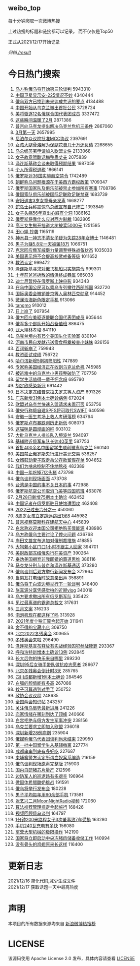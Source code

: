 weibo_top  
---
每十分钟爬取一次微博热搜  

上过热搜的标题和链接都可以记录， 而不仅仅是Top50

正式从2021/12/17开始记录  

*归档[./result](./result/)*

# 今日热门搜索  
1. [乌方称俄乌将开始第三轮谈判](https://s.weibo.com//weibo?q=%23%E4%B9%8C%E6%96%B9%E7%A7%B0%E4%BF%84%E4%B9%8C%E5%B0%86%E5%BC%80%E5%A7%8B%E7%AC%AC%E4%B8%89%E8%BD%AE%E8%B0%88%E5%88%A4%23&Refer=top) 5943310
2. [中国卫星显示安-225情况不妙](https://s.weibo.com//weibo?q=%23%E4%B8%AD%E5%9B%BD%E5%8D%AB%E6%98%9F%E6%98%BE%E7%A4%BA%E5%AE%89-225%E6%83%85%E5%86%B5%E4%B8%8D%E5%A6%99%23&Refer=top) 4340444
3. [俄乌双方已找到未来达成共识的要点](https://s.weibo.com//weibo?q=%23%E4%BF%84%E4%B9%8C%E5%8F%8C%E6%96%B9%E5%B7%B2%E6%89%BE%E5%88%B0%E6%9C%AA%E6%9D%A5%E8%BE%BE%E6%88%90%E5%85%B1%E8%AF%86%E7%9A%84%E8%A6%81%E7%82%B9%23&Refer=top) 4134488
4. [中国开始从乌克兰撤出首批公民](https://s.weibo.com//weibo?q=%23%E4%B8%AD%E5%9B%BD%E5%BC%80%E5%A7%8B%E4%BB%8E%E4%B9%8C%E5%85%8B%E5%85%B0%E6%92%A4%E5%87%BA%E9%A6%96%E6%89%B9%E5%85%AC%E6%B0%91%23&Refer=top) 3728724
5. [美将驱逐12名俄联合国代表团成员](https://s.weibo.com//weibo?q=%23%E7%BE%8E%E5%B0%86%E9%A9%B1%E9%80%9012%E5%90%8D%E4%BF%84%E8%81%94%E5%90%88%E5%9B%BD%E4%BB%A3%E8%A1%A8%E5%9B%A2%E6%88%90%E5%91%98%23&Refer=top) 3337472
6. [这些瞬间温暖了2月](https://s.weibo.com//weibo?q=%23%E8%BF%99%E4%BA%9B%E7%9E%AC%E9%97%B4%E6%B8%A9%E6%9A%96%E4%BA%862%E6%9C%88%23&Refer=top) 2871386
7. [普京向马克龙提出解决乌克兰危机三条件](https://s.weibo.com//weibo?q=%23%E6%99%AE%E4%BA%AC%E5%90%91%E9%A9%AC%E5%85%8B%E9%BE%99%E6%8F%90%E5%87%BA%E8%A7%A3%E5%86%B3%E4%B9%8C%E5%85%8B%E5%85%B0%E5%8D%B1%E6%9C%BA%E4%B8%89%E6%9D%A1%E4%BB%B6%23&Refer=top) 2867060
8. [3月第一天](https://s.weibo.com//weibo?q=%233%E6%9C%88%E7%AC%AC%E4%B8%80%E5%A4%A9%23&Refer=top) 2657995
9. [尼泊尔众议院批准MCC协议](https://s.weibo.com//weibo?q=%23%E5%B0%BC%E6%B3%8A%E5%B0%94%E4%BC%97%E8%AE%AE%E9%99%A2%E6%89%B9%E5%87%86MCC%E5%8D%8F%E8%AE%AE%23&Refer=top) 2397691
10. [女孩大腿骨溶解为保腿花费几十万还负债](https://s.weibo.com//weibo?q=%23%E5%A5%B3%E5%AD%A9%E5%A4%A7%E8%85%BF%E9%AA%A8%E6%BA%B6%E8%A7%A3%E4%B8%BA%E4%BF%9D%E8%85%BF%E8%8A%B1%E8%B4%B9%E5%87%A0%E5%8D%81%E4%B8%87%E8%BF%98%E8%B4%9F%E5%80%BA%23&Refer=top) 2268655
11. [乌总统签署申请加入欧盟文件](https://s.weibo.com//weibo?q=%23%E4%B9%8C%E6%80%BB%E7%BB%9F%E7%AD%BE%E7%BD%B2%E7%94%B3%E8%AF%B7%E5%8A%A0%E5%85%A5%E6%AC%A7%E7%9B%9F%E6%96%87%E4%BB%B6%23&Refer=top) 2133068
12. [女子故意喂酸话梅整蛊丈夫](https://s.weibo.com//weibo?q=%23%E5%A5%B3%E5%AD%90%E6%95%85%E6%84%8F%E5%96%82%E9%85%B8%E8%AF%9D%E6%A2%85%E6%95%B4%E8%9B%8A%E4%B8%88%E5%A4%AB%23&Refer=top) 2075839
13. [泽连斯基称会谈未取得预期结果](https://s.weibo.com//weibo?q=%23%E6%B3%BD%E8%BF%9E%E6%96%AF%E5%9F%BA%E7%A7%B0%E4%BC%9A%E8%B0%88%E6%9C%AA%E5%8F%96%E5%BE%97%E9%A2%84%E6%9C%9F%E7%BB%93%E6%9E%9C%23&Refer=top) 1987059
14. [个人所得税退税](https://s.weibo.com//weibo?q=%23%E4%B8%AA%E4%BA%BA%E6%89%80%E5%BE%97%E7%A8%8E%E9%80%80%E7%A8%8E%23&Refer=top) 1866141
15. [俄罗斯对36国实施航空禁令](https://s.weibo.com//weibo?q=%23%E4%BF%84%E7%BD%97%E6%96%AF%E5%AF%B936%E5%9B%BD%E5%AE%9E%E6%96%BD%E8%88%AA%E7%A9%BA%E7%A6%81%E4%BB%A4%23&Refer=top) 1742489
16. [朝鲜称乌问题根源在于美西方霸权政策](https://s.weibo.com//weibo?q=%23%E6%9C%9D%E9%B2%9C%E7%A7%B0%E4%B9%8C%E9%97%AE%E9%A2%98%E6%A0%B9%E6%BA%90%E5%9C%A8%E4%BA%8E%E7%BE%8E%E8%A5%BF%E6%96%B9%E9%9C%B8%E6%9D%83%E6%94%BF%E7%AD%96%23&Refer=top) 1709347
17. [俄罗斯国家队及俱乐部被禁止参加所有赛事](https://s.weibo.com//weibo?q=%23%E4%BF%84%E7%BD%97%E6%96%AF%E5%9B%BD%E5%AE%B6%E9%98%9F%E5%8F%8A%E4%BF%B1%E4%B9%90%E9%83%A8%E8%A2%AB%E7%A6%81%E6%AD%A2%E5%8F%82%E5%8A%A0%E6%89%80%E6%9C%89%E8%B5%9B%E4%BA%8B%23&Refer=top) 1708786
18. [俄国家队俱乐部被国际足联欧足联禁赛](https://s.weibo.com//weibo?q=%23%E4%BF%84%E5%9B%BD%E5%AE%B6%E9%98%9F%E4%BF%B1%E4%B9%90%E9%83%A8%E8%A2%AB%E5%9B%BD%E9%99%85%E8%B6%B3%E8%81%94%E6%AC%A7%E8%B6%B3%E8%81%94%E7%A6%81%E8%B5%9B%23&Refer=top) 1683739
19. [安阳遇害3岁女童母亲发声](https://s.weibo.com//weibo?q=%23%E5%AE%89%E9%98%B3%E9%81%87%E5%AE%B33%E5%B2%81%E5%A5%B3%E7%AB%A5%E6%AF%8D%E4%BA%B2%E5%8F%91%E5%A3%B0%23&Refer=top) 1668277
20. [蛇岛士兵称震惊乌总统宣布自己阵亡](https://s.weibo.com//weibo?q=%23%E8%9B%87%E5%B2%9B%E5%A3%AB%E5%85%B5%E7%A7%B0%E9%9C%87%E6%83%8A%E4%B9%8C%E6%80%BB%E7%BB%9F%E5%AE%A3%E5%B8%83%E8%87%AA%E5%B7%B1%E9%98%B5%E4%BA%A1%23&Refer=top) 1393849
21. [女子头痛56年查出心脏有个洞](https://s.weibo.com//weibo?q=%23%E5%A5%B3%E5%AD%90%E5%A4%B4%E7%97%9B56%E5%B9%B4%E6%9F%A5%E5%87%BA%E5%BF%83%E8%84%8F%E6%9C%89%E4%B8%AA%E6%B4%9E%23&Refer=top) 1386162
22. [俄罗斯将靠什么应对西方制裁](https://s.weibo.com//weibo?q=%23%E4%BF%84%E7%BD%97%E6%96%AF%E5%B0%86%E9%9D%A0%E4%BB%80%E4%B9%88%E5%BA%94%E5%AF%B9%E8%A5%BF%E6%96%B9%E5%88%B6%E8%A3%81%23&Refer=top) 1382805
23. [高三女生搬开挡道大树被奖5000元](https://s.weibo.com//weibo?q=%23%E9%AB%98%E4%B8%89%E5%A5%B3%E7%94%9F%E6%90%AC%E5%BC%80%E6%8C%A1%E9%81%93%E5%A4%A7%E6%A0%91%E8%A2%AB%E5%A5%965000%E5%85%83%23&Refer=top) 1251595
24. [田小娟 抄袭](https://s.weibo.com//weibo?q=%E7%94%B0%E5%B0%8F%E5%A8%9F%20%E6%8A%84%E8%A2%AD&Refer=top) 1165119
25. [神木县一神志不清女子疑为失踪28年女博士](https://s.weibo.com//weibo?q=%23%E7%A5%9E%E6%9C%A8%E5%8E%BF%E4%B8%80%E7%A5%9E%E5%BF%97%E4%B8%8D%E6%B8%85%E5%A5%B3%E5%AD%90%E7%96%91%E4%B8%BA%E5%A4%B1%E8%B8%AA28%E5%B9%B4%E5%A5%B3%E5%8D%9A%E5%A3%AB%23&Refer=top) 1146481
26. [男子为赚5.8元一天被骗18万](https://s.weibo.com//weibo?q=%23%E7%94%B7%E5%AD%90%E4%B8%BA%E8%B5%9A5.8%E5%85%83%E4%B8%80%E5%A4%A9%E8%A2%AB%E9%AA%9718%E4%B8%87%23&Refer=top) 1066751
27. [克宫回应俄军威慑力量调至特殊战备状态](https://s.weibo.com//weibo?q=%23%E5%85%8B%E5%AE%AB%E5%9B%9E%E5%BA%94%E4%BF%84%E5%86%9B%E5%A8%81%E6%85%91%E5%8A%9B%E9%87%8F%E8%B0%83%E8%87%B3%E7%89%B9%E6%AE%8A%E6%88%98%E5%A4%87%E7%8A%B6%E6%80%81%23&Refer=top) 1035033
28. [美国表示将不会提高核武戒备等级](https://s.weibo.com//weibo?q=%23%E7%BE%8E%E5%9B%BD%E8%A1%A8%E7%A4%BA%E5%B0%86%E4%B8%8D%E4%BC%9A%E6%8F%90%E9%AB%98%E6%A0%B8%E6%AD%A6%E6%88%92%E5%A4%87%E7%AD%89%E7%BA%A7%23&Refer=top) 1011652
29. [教资认定](https://s.weibo.com//weibo?q=%E6%95%99%E8%B5%84%E8%AE%A4%E5%AE%9A&Refer=top) 999472
30. [泽连斯基寻求对俄飞机船只实施禁令](https://s.weibo.com//weibo?q=%23%E6%B3%BD%E8%BF%9E%E6%96%AF%E5%9F%BA%E5%AF%BB%E6%B1%82%E5%AF%B9%E4%BF%84%E9%A3%9E%E6%9C%BA%E8%88%B9%E5%8F%AA%E5%AE%9E%E6%96%BD%E7%A6%81%E4%BB%A4%23&Refer=top) 999301
31. [十年前爸爸拆散的情侣终成眷属](https://s.weibo.com//weibo?q=%23%E5%8D%81%E5%B9%B4%E5%89%8D%E7%88%B8%E7%88%B8%E6%8B%86%E6%95%A3%E7%9A%84%E6%83%85%E4%BE%A3%E7%BB%88%E6%88%90%E7%9C%B7%E5%B1%9E%23&Refer=top) 985038
32. [迪士尼暂停在俄罗斯上映电影](https://s.weibo.com//weibo?q=%23%E8%BF%AA%E5%A3%AB%E5%B0%BC%E6%9A%82%E5%81%9C%E5%9C%A8%E4%BF%84%E7%BD%97%E6%96%AF%E4%B8%8A%E6%98%A0%E7%94%B5%E5%BD%B1%23&Refer=top) 934343
33. [在乌中国公民可以乘乌专列撤往西部邻国](https://s.weibo.com//weibo?q=%23%E5%9C%A8%E4%B9%8C%E4%B8%AD%E5%9B%BD%E5%85%AC%E6%B0%91%E5%8F%AF%E4%BB%A5%E4%B9%98%E4%B9%8C%E4%B8%93%E5%88%97%E6%92%A4%E5%BE%80%E8%A5%BF%E9%83%A8%E9%82%BB%E5%9B%BD%23&Refer=top) 932720
34. [国际奥委会撤销普京等人奥林匹克勋章](https://s.weibo.com//weibo?q=%23%E5%9B%BD%E9%99%85%E5%A5%A5%E5%A7%94%E4%BC%9A%E6%92%A4%E9%94%80%E6%99%AE%E4%BA%AC%E7%AD%89%E4%BA%BA%E5%A5%A5%E6%9E%97%E5%8C%B9%E5%85%8B%E5%8B%8B%E7%AB%A0%23&Refer=top) 914452
35. [微澜浩海新色限定手机](https://s.weibo.com//weibo?q=%23%E5%BE%AE%E6%BE%9C%E6%B5%A9%E6%B5%B7%E6%96%B0%E8%89%B2%E9%99%90%E5%AE%9A%E6%89%8B%E6%9C%BA%23&Refer=top) 913066
36. [tangmo](https://s.weibo.com//weibo?q=tangmo&Refer=top) 910012
37. [日上崩了](https://s.weibo.com//weibo?q=%E6%97%A5%E4%B8%8A%E5%B4%A9%E4%BA%86&Refer=top) 907954
38. [俄方回应美驱逐俄联合国代表团成员](https://s.weibo.com//weibo?q=%23%E4%BF%84%E6%96%B9%E5%9B%9E%E5%BA%94%E7%BE%8E%E9%A9%B1%E9%80%90%E4%BF%84%E8%81%94%E5%90%88%E5%9B%BD%E4%BB%A3%E8%A1%A8%E5%9B%A2%E6%88%90%E5%91%98%23&Refer=top) 905644
39. [俄军多个部队开始战备值班](https://s.weibo.com//weibo?q=%23%E4%BF%84%E5%86%9B%E5%A4%9A%E4%B8%AA%E9%83%A8%E9%98%9F%E5%BC%80%E5%A7%8B%E6%88%98%E5%A4%87%E5%80%BC%E7%8F%AD%23&Refer=top) 886475
40. [武大靖林孝埈](https://s.weibo.com//weibo?q=%E6%AD%A6%E5%A4%A7%E9%9D%96%E6%9E%97%E5%AD%9D%E5%9F%88&Refer=top) 841110
41. [乌克兰境内有15个美国生化实验室](https://s.weibo.com//weibo?q=%23%E4%B9%8C%E5%85%8B%E5%85%B0%E5%A2%83%E5%86%85%E6%9C%8915%E4%B8%AA%E7%BE%8E%E5%9B%BD%E7%94%9F%E5%8C%96%E5%AE%9E%E9%AA%8C%E5%AE%A4%23&Refer=top) 830104
42. [河南市民自发献花送零食祭奠被害小妹妹](https://s.weibo.com//weibo?q=%23%E6%B2%B3%E5%8D%97%E5%B8%82%E6%B0%91%E8%87%AA%E5%8F%91%E7%8C%AE%E8%8A%B1%E9%80%81%E9%9B%B6%E9%A3%9F%E7%A5%AD%E5%A5%A0%E8%A2%AB%E5%AE%B3%E5%B0%8F%E5%A6%B9%E5%A6%B9%23&Refer=top) 826156
43. [百词斩崩了](https://s.weibo.com//weibo?q=%E7%99%BE%E8%AF%8D%E6%96%A9%E5%B4%A9%E4%BA%86&Refer=top) 759943
44. [教资面试成绩](https://s.weibo.com//weibo?q=%E6%95%99%E8%B5%84%E9%9D%A2%E8%AF%95%E6%88%90%E7%BB%A9&Refer=top) 756722
45. [哈尔滨新增5例初筛阳性](https://s.weibo.com//weibo?q=%23%E5%93%88%E5%B0%94%E6%BB%A8%E6%96%B0%E5%A2%9E5%E4%BE%8B%E5%88%9D%E7%AD%9B%E9%98%B3%E6%80%A7%23&Refer=top) 747889
46. [专家称美国经济正在收割乌克兰危机](https://s.weibo.com//weibo?q=%23%E4%B8%93%E5%AE%B6%E7%A7%B0%E7%BE%8E%E5%9B%BD%E7%BB%8F%E6%B5%8E%E6%AD%A3%E5%9C%A8%E6%94%B6%E5%89%B2%E4%B9%8C%E5%85%8B%E5%85%B0%E5%8D%B1%E6%9C%BA%23&Refer=top) 745985
47. [被逃难中的乌克兰小男孩整破防了](https://s.weibo.com//weibo?q=%23%E8%A2%AB%E9%80%83%E9%9A%BE%E4%B8%AD%E7%9A%84%E4%B9%8C%E5%85%8B%E5%85%B0%E5%B0%8F%E7%94%B7%E5%AD%A9%E6%95%B4%E7%A0%B4%E9%98%B2%E4%BA%86%23&Refer=top) 707750
48. [留学生活值得一辈子怀念吗](https://s.weibo.com//weibo?q=%23%E7%95%99%E5%AD%A6%E7%94%9F%E6%B4%BB%E5%80%BC%E5%BE%97%E4%B8%80%E8%BE%88%E5%AD%90%E6%80%80%E5%BF%B5%E5%90%97%23&Refer=top) 695790
49. [胡定欣感染新冠](https://s.weibo.com//weibo?q=%23%E8%83%A1%E5%AE%9A%E6%AC%A3%E6%84%9F%E6%9F%93%E6%96%B0%E5%86%A0%23&Refer=top) 691442
50. [日本决定冻结普京拉夫罗夫等人资产](https://s.weibo.com//weibo?q=%23%E6%97%A5%E6%9C%AC%E5%86%B3%E5%AE%9A%E5%86%BB%E7%BB%93%E6%99%AE%E4%BA%AC%E6%8B%89%E5%A4%AB%E7%BD%97%E5%A4%AB%E7%AD%89%E4%BA%BA%E8%B5%84%E4%BA%A7%23&Refer=top) 691326
51. [广东新增31例本土确诊病例](https://s.weibo.com//weibo?q=%23%E5%B9%BF%E4%B8%9C%E6%96%B0%E5%A2%9E31%E4%BE%8B%E6%9C%AC%E5%9C%9F%E7%A1%AE%E8%AF%8A%E7%97%85%E4%BE%8B%23&Refer=top) 672024
52. [欧盟对乌克兰快速入盟请求未置可否](https://s.weibo.com//weibo?q=%23%E6%AC%A7%E7%9B%9F%E5%AF%B9%E4%B9%8C%E5%85%8B%E5%85%B0%E5%BF%AB%E9%80%9F%E5%85%A5%E7%9B%9F%E8%AF%B7%E6%B1%82%E6%9C%AA%E7%BD%AE%E5%8F%AF%E5%90%A6%23&Refer=top) 653756
53. [俄央行称俄自建SPFS将可取代SWIFT](https://s.weibo.com//weibo?q=%23%E4%BF%84%E5%A4%AE%E8%A1%8C%E7%A7%B0%E4%BF%84%E8%87%AA%E5%BB%BASPFS%E5%B0%86%E5%8F%AF%E5%8F%96%E4%BB%A3SWIFT%23&Refer=top) 640596
54. [安徽一医生考场上救人考研落榜](https://s.weibo.com//weibo?q=%23%E5%AE%89%E5%BE%BD%E4%B8%80%E5%8C%BB%E7%94%9F%E8%80%83%E5%9C%BA%E4%B8%8A%E6%95%91%E4%BA%BA%E8%80%83%E7%A0%94%E8%90%BD%E6%A6%9C%23&Refer=top) 634764
55. [俄罗斯卢布暴跌创历史新低](https://s.weibo.com//weibo?q=%23%E4%BF%84%E7%BD%97%E6%96%AF%E5%8D%A2%E5%B8%83%E6%9A%B4%E8%B7%8C%E5%88%9B%E5%8E%86%E5%8F%B2%E6%96%B0%E4%BD%8E%23&Refer=top) 608073
56. [这猫咪是圆规画的吧](https://s.weibo.com//weibo?q=%23%E8%BF%99%E7%8C%AB%E5%92%AA%E6%98%AF%E5%9C%86%E8%A7%84%E7%94%BB%E7%9A%84%E5%90%A7%23&Refer=top) 603102
57. [大批乌克兰人排长队入境波兰](https://s.weibo.com//weibo?q=%23%E5%A4%A7%E6%89%B9%E4%B9%8C%E5%85%8B%E5%85%B0%E4%BA%BA%E6%8E%92%E9%95%BF%E9%98%9F%E5%85%A5%E5%A2%83%E6%B3%A2%E5%85%B0%23&Refer=top) 594097
58. [基辅附近俄军车队长达40英里](https://s.weibo.com//weibo?q=%23%E5%9F%BA%E8%BE%85%E9%99%84%E8%BF%91%E4%BF%84%E5%86%9B%E8%BD%A6%E9%98%9F%E9%95%BF%E8%BE%BE40%E8%8B%B1%E9%87%8C%23&Refer=top) 587753
59. [首批400余名中国留学生顺利撤离乌克兰](https://s.weibo.com//weibo?q=%23%E9%A6%96%E6%89%B9400%E4%BD%99%E5%90%8D%E4%B8%AD%E5%9B%BD%E7%95%99%E5%AD%A6%E7%94%9F%E9%A1%BA%E5%88%A9%E6%92%A4%E7%A6%BB%E4%B9%8C%E5%85%8B%E5%85%B0%23&Refer=top) 560140
60. [美国禁止俄罗斯央行进行美元交易](https://s.weibo.com//weibo?q=%23%E7%BE%8E%E5%9B%BD%E7%A6%81%E6%AD%A2%E4%BF%84%E7%BD%97%E6%96%AF%E5%A4%AE%E8%A1%8C%E8%BF%9B%E8%A1%8C%E7%BE%8E%E5%85%83%E4%BA%A4%E6%98%93%23&Refer=top) 538257
61. [女婿鼓动妻子取走岳父存款留假存单](https://s.weibo.com//weibo?q=%23%E5%A5%B3%E5%A9%BF%E9%BC%93%E5%8A%A8%E5%A6%BB%E5%AD%90%E5%8F%96%E8%B5%B0%E5%B2%B3%E7%88%B6%E5%AD%98%E6%AC%BE%E7%95%99%E5%81%87%E5%AD%98%E5%8D%95%23&Refer=top) 504652
62. [我们为啥总控制不住地熬夜](https://s.weibo.com//weibo?q=%23%E6%88%91%E4%BB%AC%E4%B8%BA%E5%95%A5%E6%80%BB%E6%8E%A7%E5%88%B6%E4%B8%8D%E4%BD%8F%E5%9C%B0%E7%86%AC%E5%A4%9C%23&Refer=top) 482389
63. [中国一年吃掉7亿头猪](https://s.weibo.com//weibo?q=%23%E4%B8%AD%E5%9B%BD%E4%B8%80%E5%B9%B4%E5%90%83%E6%8E%897%E4%BA%BF%E5%A4%B4%E7%8C%AA%23&Refer=top) 473798
64. [俄乌谈判现场画面](https://s.weibo.com//weibo?q=%23%E4%BF%84%E4%B9%8C%E8%B0%88%E5%88%A4%E7%8E%B0%E5%9C%BA%E7%94%BB%E9%9D%A2%23&Refer=top) 473708
65. [台湾是中国的事不关日本的事](https://s.weibo.com//weibo?q=%23%E5%8F%B0%E6%B9%BE%E6%98%AF%E4%B8%AD%E5%9B%BD%E7%9A%84%E4%BA%8B%E4%B8%8D%E5%85%B3%E6%97%A5%E6%9C%AC%E7%9A%84%E4%BA%8B%23&Refer=top) 472988
66. [俄罗斯航空公司取消飞美等四国航班](https://s.weibo.com//weibo?q=%23%E4%BF%84%E7%BD%97%E6%96%AF%E8%88%AA%E7%A9%BA%E5%85%AC%E5%8F%B8%E5%8F%96%E6%B6%88%E9%A3%9E%E7%BE%8E%E7%AD%89%E5%9B%9B%E5%9B%BD%E8%88%AA%E7%8F%AD%23&Refer=top) 463076
67. [2月28日新增75例本土确诊](https://s.weibo.com//weibo?q=%232%E6%9C%8828%E6%97%A5%E6%96%B0%E5%A2%9E75%E4%BE%8B%E6%9C%AC%E5%9C%9F%E7%A1%AE%E8%AF%8A%23&Refer=top) 462452
68. [中国记者在俄罗斯驻日使馆遭围攻](https://s.weibo.com//weibo?q=%23%E4%B8%AD%E5%9B%BD%E8%AE%B0%E8%80%85%E5%9C%A8%E4%BF%84%E7%BD%97%E6%96%AF%E9%A9%BB%E6%97%A5%E4%BD%BF%E9%A6%86%E9%81%AD%E5%9B%B4%E6%94%BB%23&Refer=top) 462408
69. [2022已过去六分之一](https://s.weibo.com//weibo?q=%232022%E5%B7%B2%E8%BF%87%E5%8E%BB%E5%85%AD%E5%88%86%E4%B9%8B%E4%B8%80%23&Refer=top) 450060
70. [8周岁女孩立定跳远跳出1米8](https://s.weibo.com//weibo?q=%238%E5%91%A8%E5%B2%81%E5%A5%B3%E5%AD%A9%E7%AB%8B%E5%AE%9A%E8%B7%B3%E8%BF%9C%E8%B7%B3%E5%87%BA1%E7%B1%B38%23&Refer=top) 445982
71. [普京视察莫斯科在建航天中心](https://s.weibo.com//weibo?q=%23%E6%99%AE%E4%BA%AC%E8%A7%86%E5%AF%9F%E8%8E%AB%E6%96%AF%E7%A7%91%E5%9C%A8%E5%BB%BA%E8%88%AA%E5%A4%A9%E4%B8%AD%E5%BF%83%23&Refer=top) 445839
72. [白宫称欢迎本国公司拒绝购买俄能源](https://s.weibo.com//weibo?q=%23%E7%99%BD%E5%AE%AB%E7%A7%B0%E6%AC%A2%E8%BF%8E%E6%9C%AC%E5%9B%BD%E5%85%AC%E5%8F%B8%E6%8B%92%E7%BB%9D%E8%B4%AD%E4%B9%B0%E4%BF%84%E8%83%BD%E6%BA%90%23&Refer=top) 438986
73. [乌方称俄乌主要讨论了停火问题](https://s.weibo.com//weibo?q=%23%E4%B9%8C%E6%96%B9%E7%A7%B0%E4%BF%84%E4%B9%8C%E4%B8%BB%E8%A6%81%E8%AE%A8%E8%AE%BA%E4%BA%86%E5%81%9C%E7%81%AB%E9%97%AE%E9%A2%98%23&Refer=top) 436768
74. [岸田文雄宣布追加对俄制裁措施](https://s.weibo.com//weibo?q=%23%E5%B2%B8%E7%94%B0%E6%96%87%E9%9B%84%E5%AE%A3%E5%B8%83%E8%BF%BD%E5%8A%A0%E5%AF%B9%E4%BF%84%E5%88%B6%E8%A3%81%E6%8E%AA%E6%96%BD%23&Refer=top) 418855
75. [大狗赖小区门口1小时不跟主人回家](https://s.weibo.com//weibo?q=%23%E5%A4%A7%E7%8B%97%E8%B5%96%E5%B0%8F%E5%8C%BA%E9%97%A8%E5%8F%A31%E5%B0%8F%E6%97%B6%E4%B8%8D%E8%B7%9F%E4%B8%BB%E4%BA%BA%E5%9B%9E%E5%AE%B6%23&Refer=top) 394701
76. [美财政部冻结俄央行在美资产](https://s.weibo.com//weibo?q=%23%E7%BE%8E%E8%B4%A2%E6%94%BF%E9%83%A8%E5%86%BB%E7%BB%93%E4%BF%84%E5%A4%AE%E8%A1%8C%E5%9C%A8%E7%BE%8E%E8%B5%84%E4%BA%A7%23&Refer=top) 390264
77. [奉劝美国摒弃非我即错的霸道思维](https://s.weibo.com//weibo?q=%23%E5%A5%89%E5%8A%9D%E7%BE%8E%E5%9B%BD%E6%91%92%E5%BC%83%E9%9D%9E%E6%88%91%E5%8D%B3%E9%94%99%E7%9A%84%E9%9C%B8%E9%81%93%E6%80%9D%E7%BB%B4%23&Refer=top) 386116
78. [马克龙分别与普京和泽连斯基通话](https://s.weibo.com//weibo?q=%23%E9%A9%AC%E5%85%8B%E9%BE%99%E5%88%86%E5%88%AB%E4%B8%8E%E6%99%AE%E4%BA%AC%E5%92%8C%E6%B3%BD%E8%BF%9E%E6%96%AF%E5%9F%BA%E9%80%9A%E8%AF%9D%23&Refer=top) 373280
79. [俄乌谈判后双方举行新闻发布会](https://s.weibo.com//weibo?q=%23%E4%BF%84%E4%B9%8C%E8%B0%88%E5%88%A4%E5%90%8E%E5%8F%8C%E6%96%B9%E4%B8%BE%E8%A1%8C%E6%96%B0%E9%97%BB%E5%8F%91%E5%B8%83%E4%BC%9A%23&Refer=top) 372964
80. [当男友打电话时故意亲出声](https://s.weibo.com//weibo?q=%23%E5%BD%93%E7%94%B7%E5%8F%8B%E6%89%93%E7%94%B5%E8%AF%9D%E6%97%B6%E6%95%85%E6%84%8F%E4%BA%B2%E5%87%BA%E5%A3%B0%23&Refer=top) 358891
81. [俄乌将于白波边境举行下一轮谈判](https://s.weibo.com//weibo?q=%23%E4%BF%84%E4%B9%8C%E5%B0%86%E4%BA%8E%E7%99%BD%E6%B3%A2%E8%BE%B9%E5%A2%83%E4%B8%BE%E8%A1%8C%E4%B8%8B%E4%B8%80%E8%BD%AE%E8%B0%88%E5%88%A4%23&Refer=top) 348400
82. [张真源分享凭感觉拍的近期vlog](https://s.weibo.com//weibo?q=%23%E5%BC%A0%E7%9C%9F%E6%BA%90%E5%88%86%E4%BA%AB%E5%87%AD%E6%84%9F%E8%A7%89%E6%8B%8D%E7%9A%84%E8%BF%91%E6%9C%9Fvlog%23&Refer=top) 340019
83. [乌方要求撤出所有俄罗斯军队](https://s.weibo.com//weibo?q=%23%E4%B9%8C%E6%96%B9%E8%A6%81%E6%B1%82%E6%92%A4%E5%87%BA%E6%89%80%E6%9C%89%E4%BF%84%E7%BD%97%E6%96%AF%E5%86%9B%E9%98%9F%23&Refer=top) 335422
84. [见过最离谱的霸道总裁文](https://s.weibo.com//weibo?q=%23%E8%A7%81%E8%BF%87%E6%9C%80%E7%A6%BB%E8%B0%B1%E7%9A%84%E9%9C%B8%E9%81%93%E6%80%BB%E8%A3%81%E6%96%87%23&Refer=top) 317631
85. [三月文案](https://s.weibo.com//weibo?q=%E4%B8%89%E6%9C%88%E6%96%87%E6%A1%88&Refer=top) 316233
86. [泡泡机现在都这样了吗](https://s.weibo.com//weibo?q=%23%E6%B3%A1%E6%B3%A1%E6%9C%BA%E7%8E%B0%E5%9C%A8%E9%83%BD%E8%BF%99%E6%A0%B7%E4%BA%86%E5%90%97%23&Refer=top) 313928
87. [2021年度个税汇算今起开始](https://s.weibo.com//weibo?q=%232021%E5%B9%B4%E5%BA%A6%E4%B8%AA%E7%A8%8E%E6%B1%87%E7%AE%97%E4%BB%8A%E8%B5%B7%E5%BC%80%E5%A7%8B%23&Refer=top) 311941
88. [舍不得的宝藏小店](https://s.weibo.com//weibo?q=%E8%88%8D%E4%B8%8D%E5%BE%97%E7%9A%84%E5%AE%9D%E8%97%8F%E5%B0%8F%E5%BA%97&Refer=top) 309750
89. [北京2022冬残奥会](https://s.weibo.com//weibo?q=%23%E5%8C%97%E4%BA%AC2022%E5%86%AC%E6%AE%8B%E5%A5%A5%E4%BC%9A%23&Refer=top) 303655
90. [冬残奥会来啦](https://s.weibo.com//weibo?q=%E5%86%AC%E6%AE%8B%E5%A5%A5%E4%BC%9A%E6%9D%A5%E5%95%A6&Refer=top) 296490
91. [泽连斯基宣布释放有实战经验囚犯参战赎罪](https://s.weibo.com//weibo?q=%23%E6%B3%BD%E8%BF%9E%E6%96%AF%E5%9F%BA%E5%AE%A3%E5%B8%83%E9%87%8A%E6%94%BE%E6%9C%89%E5%AE%9E%E6%88%98%E7%BB%8F%E9%AA%8C%E5%9B%9A%E7%8A%AF%E5%8F%82%E6%88%98%E8%B5%8E%E7%BD%AA%23&Refer=top) 293367
92. [呼和浩特新增本土确诊13例](https://s.weibo.com//weibo?q=%23%E5%91%BC%E5%92%8C%E6%B5%A9%E7%89%B9%E6%96%B0%E5%A2%9E%E6%9C%AC%E5%9C%9F%E7%A1%AE%E8%AF%8A13%E4%BE%8B%23&Refer=top) 292845
93. [长大后你的快乐来自哪里](https://s.weibo.com//weibo?q=%23%E9%95%BF%E5%A4%A7%E5%90%8E%E4%BD%A0%E7%9A%84%E5%BF%AB%E4%B9%90%E6%9D%A5%E8%87%AA%E5%93%AA%E9%87%8C%23&Refer=top) 289230
94. [深圳95后女骑手带队做抗疫志愿者](https://s.weibo.com//weibo?q=%23%E6%B7%B1%E5%9C%B395%E5%90%8E%E5%A5%B3%E9%AA%91%E6%89%8B%E5%B8%A6%E9%98%9F%E5%81%9A%E6%8A%97%E7%96%AB%E5%BF%97%E6%84%BF%E8%80%85%23&Refer=top) 286677
95. [北京冬残奥会倒计时3天](https://s.weibo.com//weibo?q=%23%E5%8C%97%E4%BA%AC%E5%86%AC%E6%AE%8B%E5%A5%A5%E4%BC%9A%E5%80%92%E8%AE%A1%E6%97%B63%E5%A4%A9%23&Refer=top) 285765
96. [四川成都新增1例本土确诊](https://s.weibo.com//weibo?q=%23%E5%9B%9B%E5%B7%9D%E6%88%90%E9%83%BD%E6%96%B0%E5%A2%9E1%E4%BE%8B%E6%9C%AC%E5%9C%9F%E7%A1%AE%E8%AF%8A%23&Refer=top) 284546
97. [白狐的颜值能有多高](https://s.weibo.com//weibo?q=%23%E7%99%BD%E7%8B%90%E7%9A%84%E9%A2%9C%E5%80%BC%E8%83%BD%E6%9C%89%E5%A4%9A%E9%AB%98%23&Refer=top) 267086
98. [蚊子可算遇到对手了](https://s.weibo.com//weibo?q=%23%E8%9A%8A%E5%AD%90%E5%8F%AF%E7%AE%97%E9%81%87%E5%88%B0%E5%AF%B9%E6%89%8B%E4%BA%86%23&Refer=top) 250752
99. [政协会议议程](https://s.weibo.com//weibo?q=%23%E6%94%BF%E5%8D%8F%E4%BC%9A%E8%AE%AE%E8%AE%AE%E7%A8%8B%23&Refer=top) 248635
100. [全国两会知识帖](https://s.weibo.com//weibo?q=%23%E5%85%A8%E5%9B%BD%E4%B8%A4%E4%BC%9A%E7%9F%A5%E8%AF%86%E5%B8%96%23&Refer=top) 243257
101. [关注俄乌局势最新进展](https://s.weibo.com//weibo?q=%23%E5%85%B3%E6%B3%A8%E4%BF%84%E4%B9%8C%E5%B1%80%E5%8A%BF%E6%9C%80%E6%96%B0%E8%BF%9B%E5%B1%95%23&Refer=top) 241226
102. [恋家情绪在哪刻到达了顶峰](https://s.weibo.com//weibo?q=%23%E6%81%8B%E5%AE%B6%E6%83%85%E7%BB%AA%E5%9C%A8%E5%93%AA%E5%88%BB%E5%88%B0%E8%BE%BE%E4%BA%86%E9%A1%B6%E5%B3%B0%23&Refer=top) 240666
103. [白宫拒绝与俄方发生军事冲突](https://s.weibo.com//weibo?q=%23%E7%99%BD%E5%AE%AB%E6%8B%92%E7%BB%9D%E4%B8%8E%E4%BF%84%E6%96%B9%E5%8F%91%E7%94%9F%E5%86%9B%E4%BA%8B%E5%86%B2%E7%AA%81%23&Refer=top) 238156
104. [乌克兰要求立即加入欧盟](https://s.weibo.com//weibo?q=%23%E4%B9%8C%E5%85%8B%E5%85%B0%E8%A6%81%E6%B1%82%E7%AB%8B%E5%8D%B3%E5%8A%A0%E5%85%A5%E6%AC%A7%E7%9B%9F%23&Refer=top) 236018
105. [深圳新增28例病例](https://s.weibo.com//weibo?q=%23%E6%B7%B1%E5%9C%B3%E6%96%B0%E5%A2%9E28%E4%BE%8B%E7%97%85%E4%BE%8B%23&Refer=top) 235904
106. [俄媒称俄乌代表团谈判尚未结束](https://s.weibo.com//weibo?q=%23%E4%BF%84%E5%AA%92%E7%A7%B0%E4%BF%84%E4%B9%8C%E4%BB%A3%E8%A1%A8%E5%9B%A2%E8%B0%88%E5%88%A4%E5%B0%9A%E6%9C%AA%E7%BB%93%E6%9D%9F%23&Refer=top) 229950
107. [第一批中国留学生从基辅撤离](https://s.weibo.com//weibo?q=%23%E7%AC%AC%E4%B8%80%E6%89%B9%E4%B8%AD%E5%9B%BD%E7%95%99%E5%AD%A6%E7%94%9F%E4%BB%8E%E5%9F%BA%E8%BE%85%E6%92%A4%E7%A6%BB%23&Refer=top) 227774
108. [成都串串到底有多好吃](https://s.weibo.com//weibo?q=%23%E6%88%90%E9%83%BD%E4%B8%B2%E4%B8%B2%E5%88%B0%E5%BA%95%E6%9C%89%E5%A4%9A%E5%A5%BD%E5%90%83%23&Refer=top) 227687
109. [柬埔寨警方认定所谓血奴案系编造](https://s.weibo.com//weibo?q=%23%E6%9F%AC%E5%9F%94%E5%AF%A8%E8%AD%A6%E6%96%B9%E8%AE%A4%E5%AE%9A%E6%89%80%E8%B0%93%E8%A1%80%E5%A5%B4%E6%A1%88%E7%B3%BB%E7%BC%96%E9%80%A0%23&Refer=top) 216159
110. [俄乌谈判现场原声完整版](https://s.weibo.com//weibo?q=%23%E4%BF%84%E4%B9%8C%E8%B0%88%E5%88%A4%E7%8E%B0%E5%9C%BA%E5%8E%9F%E5%A3%B0%E5%AE%8C%E6%95%B4%E7%89%88%23&Refer=top) 215903
111. [国内自研猪芯片量产](https://s.weibo.com//weibo?q=%23%E5%9B%BD%E5%86%85%E8%87%AA%E7%A0%94%E7%8C%AA%E8%8A%AF%E7%89%87%E9%87%8F%E4%BA%A7%23&Refer=top) 212596
112. [边防军人的巡逻路有多艰辛](https://s.weibo.com//weibo?q=%23%E8%BE%B9%E9%98%B2%E5%86%9B%E4%BA%BA%E7%9A%84%E5%B7%A1%E9%80%BB%E8%B7%AF%E6%9C%89%E5%A4%9A%E8%89%B0%E8%BE%9B%23&Refer=top) 196964
113. [做固体希腊酸奶挑战](https://s.weibo.com//weibo?q=%E5%81%9A%E5%9B%BA%E4%BD%93%E5%B8%8C%E8%85%8A%E9%85%B8%E5%A5%B6%E6%8C%91%E6%88%98&Refer=top) 191591
114. [俄乌将举行发布会](https://s.weibo.com//weibo?q=%23%E4%BF%84%E4%B9%8C%E5%B0%86%E4%B8%BE%E8%A1%8C%E5%8F%91%E5%B8%83%E4%BC%9A%23&Refer=top) 180228
115. [男子平均每年用60余部手机](https://s.weibo.com//weibo?q=%23%E7%94%B7%E5%AD%90%E5%B9%B3%E5%9D%87%E6%AF%8F%E5%B9%B4%E7%94%A860%E4%BD%99%E9%83%A8%E6%89%8B%E6%9C%BA%23&Refer=top) 173581
116. [张艺兴二月MoonNightRadio视频](https://s.weibo.com//weibo?q=%23%E5%BC%A0%E8%89%BA%E5%85%B4%E4%BA%8C%E6%9C%88MoonNightRadio%E8%A7%86%E9%A2%91%23&Refer=top) 172060
117. [算法推荐管理规定今起施行](https://s.weibo.com//weibo?q=%23%E7%AE%97%E6%B3%95%E6%8E%A8%E8%8D%90%E7%AE%A1%E7%90%86%E8%A7%84%E5%AE%9A%E4%BB%8A%E8%B5%B7%E6%96%BD%E8%A1%8C%23&Refer=top) 168426
118. [视频回顾俄乌谈判](https://s.weibo.com//weibo?q=%23%E8%A7%86%E9%A2%91%E5%9B%9E%E9%A1%BE%E4%BF%84%E4%B9%8C%E8%B0%88%E5%88%A4%23&Refer=top) 164797
119. [1分钟200米路程女子3次肇事致7车受损](https://s.weibo.com//weibo?q=%231%E5%88%86%E9%92%9F200%E7%B1%B3%E8%B7%AF%E7%A8%8B%E5%A5%B3%E5%AD%903%E6%AC%A1%E8%82%87%E4%BA%8B%E8%87%B47%E8%BD%A6%E5%8F%97%E6%8D%9F%23&Refer=top) 163280
120. [手机240瓦充电有多快](https://s.weibo.com//weibo?q=%23%E6%89%8B%E6%9C%BA240%E7%93%A6%E5%85%85%E7%94%B5%E6%9C%89%E5%A4%9A%E5%BF%AB%23&Refer=top) 156080
121. [军营大型机械的极限操作](https://s.weibo.com//weibo?q=%23%E5%86%9B%E8%90%A5%E5%A4%A7%E5%9E%8B%E6%9C%BA%E6%A2%B0%E7%9A%84%E6%9E%81%E9%99%90%E6%93%8D%E4%BD%9C%23&Refer=top) 142190
122. [国家将立即启动中央冻猪肉储备收储工作](https://s.weibo.com//weibo?q=%23%E5%9B%BD%E5%AE%B6%E5%B0%86%E7%AB%8B%E5%8D%B3%E5%90%AF%E5%8A%A8%E4%B8%AD%E5%A4%AE%E5%86%BB%E7%8C%AA%E8%82%89%E5%82%A8%E5%A4%87%E6%94%B6%E5%82%A8%E5%B7%A5%E4%BD%9C%23&Refer=top) 140994
123. [没有骨头的鸡翅原来长这样](https://s.weibo.com//weibo?q=%23%E6%B2%A1%E6%9C%89%E9%AA%A8%E5%A4%B4%E7%9A%84%E9%B8%A1%E7%BF%85%E5%8E%9F%E6%9D%A5%E9%95%BF%E8%BF%99%E6%A0%B7%23&Refer=top) 116400
# 更新日志  
2021/12/16  简化代码,减少生成文件  
2021/12/17  获取话题一天中最高热度
# 声明  
本项目的所有数据来源均来自 [新浪微博热搜榜](https://s.weibo.com/top/summary)  

# LICENSE
该源码使用 Apache License 2.0 发布，具体内容请查看 [LICENSE](./LICENSE)
